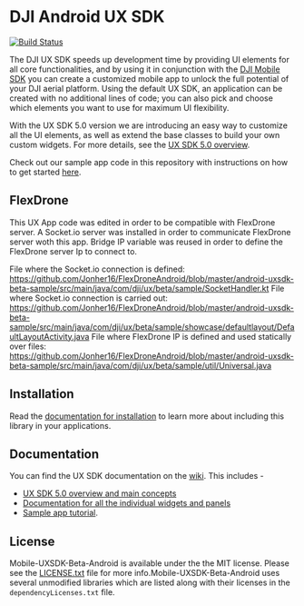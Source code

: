 # DJI Android UX SDK

[![Build Status](https://travis-ci.com/dji-sdk/Mobile-UXSDK-Beta-Android.svg?branch=master)](https://travis-ci.com/dji-sdk/Mobile-UXSDK-Beta-Android)

The DJI UX SDK speeds up development time by providing UI elements for all core functionalities, and by using it in conjunction with the [DJI Mobile SDK](https://developer.dji.com/mobile-sdk/) you can create a customized mobile app to unlock the full potential of your DJI aerial platform. Using the default UX SDK, an application can be created with no additional lines of code; you can also pick and choose which elements you want to use for maximum UI flexibility.

With the UX SDK 5.0 version we are introducing an easy way to customize all the UI elements, as well as extend the base classes to build your own custom widgets. For more details, see the [UX SDK 5.0 overview](https://github.com/dji-sdk/Mobile-UXSDK-Beta-Android/wiki/UX-SDK-5.0-Overview).

Check out our sample app code in this repository with instructions on how to get started [here](https://github.com/dji-sdk/Mobile-UXSDK-Beta-Android/wiki/Sample-Application-Tutorial).

## FlexDrone 

This UX App code was edited in order to be compatible with FlexDrone server. A Socket.io server was installed in order to communicate FlexDrone server woth this app.
Bridge IP variable was reused in order to define the FlexDrone server Ip to connect to.

File where the Socket.io connection is defined: https://github.com/Jonher16/FlexDroneAndroid/blob/master/android-uxsdk-beta-sample/src/main/java/com/dji/ux/beta/sample/SocketHandler.kt
File where Socket.io connection is carried out: https://github.com/Jonher16/FlexDroneAndroid/blob/master/android-uxsdk-beta-sample/src/main/java/com/dji/ux/beta/sample/showcase/defaultlayout/DefaultLayoutActivity.java
File where FlexDrone IP is defined and used statically over files: https://github.com/Jonher16/FlexDroneAndroid/blob/master/android-uxsdk-beta-sample/src/main/java/com/dji/ux/beta/sample/util/Universal.java

## Installation

Read the [documentation for installation](https://github.com/dji-sdk/Mobile-UXSDK-Beta-Android/wiki/Installation) to learn more about including this library in your applications.

## Documentation

You can find the UX SDK documentation on the [wiki](https://github.com/dji-sdk/Mobile-UXSDK-Beta-Android/wiki). This includes -
* [UX SDK 5.0 overview and main concepts](https://github.com/dji-sdk/Mobile-UXSDK-Beta-Android/wiki/UX-SDK-5.0-Overview)
* [Documentation for all the individual widgets and panels](https://github.com/dji-sdk/Mobile-UXSDK-Beta-Android/wiki/UX-SDK-Modules)
* [Sample app tutorial](https://github.com/dji-sdk/Mobile-UXSDK-Beta-Android/wiki/Sample-Application-Tutorial).

## License

Mobile-UXSDK-Beta-Android is available under the the MIT license. Please see the [LICENSE.txt](https://github.com/dji-sdk/Mobile-UXSDK-Beta-Android/blob/master/LICENSE.txt) file for more info.Mobile-UXSDK-Beta-Android uses several unmodified libraries which are listed along with their licenses in the `dependencyLicenses.txt` file.
